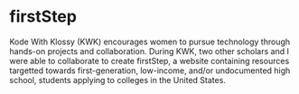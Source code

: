 # firstStep

Kode With Klossy (KWK) encourages women to pursue technology through hands-on projects and collaboration. During KWK, two other scholars and I were able to collaborate to create firstStep, a website containing resources targetted towards first-generation, low-income, and/or undocumented high school, students applying to colleges in the United States.